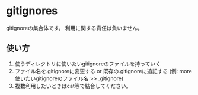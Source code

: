# gitignores
gitignoreの集合体です。
利用に関する責任は負いません。

## 使い方
1. 使うディレクトリに使いたいgitignoreのファイルを持っていく
1. ファイル名を.gitignoreに変更する or 既存の.gitignoreに追記する (例: more 使いたいgitignoreのファイル名 >> .gitignore)
1. 複数利用したいときはcat等で結合してください。
